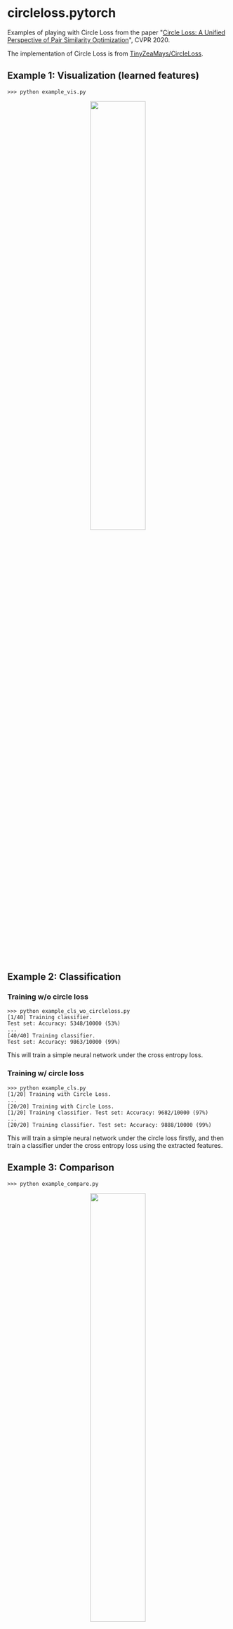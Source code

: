 # circleloss.pytorch
Examples of playing with Circle Loss from the paper "[Circle Loss: A Unified Perspective of Pair Similarity Optimization](https://arxiv.org/abs/2002.10857)", CVPR 2020.

The implementation of Circle Loss is from [TinyZeaMays/CircleLoss](https://github.com/TinyZeaMays/CircleLoss).

## Example 1: Visualization (learned features)
```
>>> python example_vis.py
```
<p align="center">
<img src="https://github.com/zhjohnchan/circleloss.pytorch/blob/master/figures/tsne.png" width = "50%" />
</p>

## Example 2: Classification
### Training w/o circle loss
```
>>> python example_cls_wo_circleloss.py
[1/40] Training classifier.
Test set: Accuracy: 5348/10000 (53%)
...
[40/40] Training classifier.
Test set: Accuracy: 9863/10000 (99%)
```
This will train a simple neural network under the cross entropy loss.
### Training w/ circle loss
```
>>> python example_cls.py
[1/20] Training with Circle Loss.
...
[20/20] Training with Circle Loss.
[1/20] Training classifier. Test set: Accuracy: 9682/10000 (97%)
...
[20/20] Training classifier. Test set: Accuracy: 9888/10000 (99%)
```
This will train a simple neural network under the circle loss firstly, and then train a classifier under the cross entropy loss using the extracted features.

## Example 3: Comparison
```
>>> python example_compare.py
```

<p align="center">
<img src="https://github.com/zhjohnchan/circleloss.pytorch/blob/master/figures/compare.png" width = "50%" />
</p>
